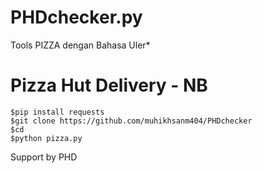 
# PHDchecker.py
Tools PIZZA dengan Bahasa Uler*
# Pizza Hut Delivery - NB

```
$pip install requests 
$git clone https://github.com/muhikhsanm404/PHDchecker
$cd 
$python pizza.py
```
Support by PHD


